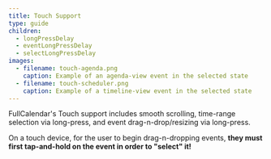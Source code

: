 ```yaml
---
title: Touch Support
type: guide
children:
  - longPressDelay
  - eventLongPressDelay
  - selectLongPressDelay
images:
  - filename: touch-agenda.png
    caption: Example of an agenda-view event in the selected state
  - filename: touch-scheduler.png
    caption: Example of a timeline-view event in the selected state
---
```


FullCalendar's Touch support includes smooth scrolling, time-range selection via long-press, and event drag-n-drop/resizing via long-press.

On a touch device, for the user to begin drag-n-dropping events, **they must first tap-and-hold on the event in order to "select" it!**
